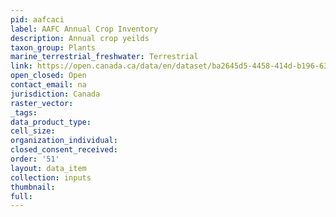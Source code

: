 ```yaml
---
pid: aafcaci
label: AAFC Annual Crop Inventory
description: Annual crop yeilds
taxon_group: Plants
marine_terrestrial_freshwater: Terrestrial
link: https://open.canada.ca/data/en/dataset/ba2645d5-4458-414d-b196-6303ac06c1c9
open_closed: Open
contact_email: na
jurisdiction: Canada
raster_vector: 
_tags: 
data_product_type: 
cell_size: 
organization_individual: 
closed_consent_received: 
order: '51'
layout: data_item
collection: inputs
thumbnail: 
full: 
---
```

